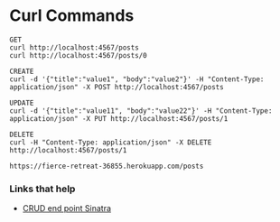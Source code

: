 # Curl Commands

```
GET
curl http://localhost:4567/posts
curl http://localhost:4567/posts/0

CREATE
curl -d '{"title":"value1", "body":"value2"}' -H "Content-Type: application/json" -X POST http://localhost:4567/posts

UPDATE
curl -d '{"title":"value11", "body":"value22"}' -H "Content-Type: application/json" -X PUT http://localhost:4567/posts/1

DELETE
curl -H "Content-Type: application/json" -X DELETE http://localhost:4567/posts/1

https://fierce-retreat-36855.herokuapp.com/posts
```
### Links that help

- [CRUD end point Sinatra](https://dev.to/alexmercedcoder/creating-a-full-crud-api-with-ruby-sinatra-15b4)